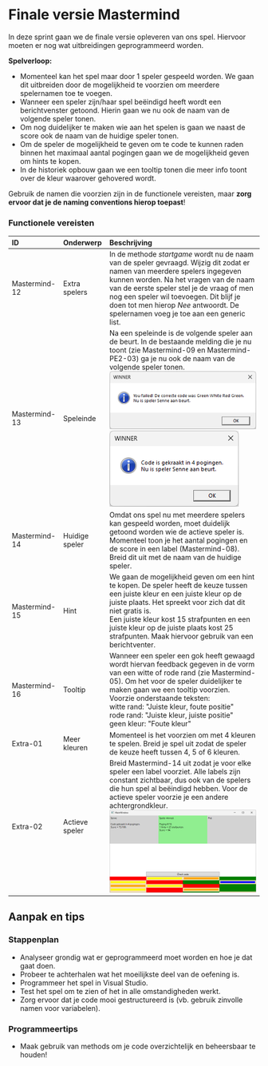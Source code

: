 # Finale versie Mastermind

In deze sprint gaan we de finale versie opleveren van ons spel. Hiervoor moeten er nog wat uitbreidingen geprogrammeerd worden.

**Spelverloop:**

- Momenteel kan het spel maar door 1 speler gespeeld worden. We gaan dit uitbreiden door de mogelijkheid te voorzien om meerdere spelernamen toe te voegen.
- Wanneer een speler zijn/haar spel beëindigd heeft wordt een berichtvenster getoond. Hierin gaan we nu ook de naam van de volgende speler tonen.
- Om nog duidelijker te maken wie aan het spelen is gaan we naast de score ook de naam van de huidige speler tonen.
- Om de speler de mogelijkheid te geven om te code te kunnen raden binnen het maximaal aantal pogingen gaan we de mogelijkheid geven om hints te kopen.
- In de historiek opbouw gaan we een tooltip tonen die meer info toont over de kleur waarover gehovered wordt.

Gebruik de namen die voorzien zijn in de functionele vereisten, maar **zorg ervoor dat je de naming conventions hierop toepast**!

### Functionele vereisten

| ID | Onderwerp | Beschrijving |
| :--- | :--- | :--- |
| Mastermind-12 | Extra spelers | In de methode *startgame* wordt nu de naam van de speler gevraagd. Wijzig dit zodat er namen van meerdere spelers ingegeven kunnen worden. Na het vragen van de naam van de eerste speler stel je de vraag of men nog een speler wil toevoegen. Dit blijf je doen tot men hierop *Nee* antwoordt. De spelernamen voeg je toe aan een generic list. |
| Mastermind-13 | Speleinde | Na een speleinde is de volgende speler aan de beurt. In de bestaande melding die je nu toont (zie Mastermind-09 en Mastermind-PE2-03) ga je nu ook de naam van de volgende speler tonen. ![](./media/image1.png) ![](./media/image2.png) |
| Mastermind-14 | Huidige speler | Omdat ons spel nu met meerdere spelers kan gespeeld worden, moet duidelijk getoond worden wie de actieve speler is. Momenteel toon je het aantal pogingen en de score in een label (Mastermind-08). Breid dit uit met de naam van de huidige speler. |
| Mastermind-15 | Hint | We gaan de mogelijkheid geven om een hint te kopen. De speler heeft de keuze tussen een juiste kleur en een juiste kleur op de juiste plaats. Het spreekt voor zich dat dit niet gratis is.<br>Een juiste kleur kost 15 strafpunten en een juiste kleur op de juiste plaats kost 25 strafpunten. Maak hiervoor gebruik van een berichtventer. |
| Mastermind-16 | Tooltip | Wanneer een speler een gok heeft gewaagd wordt hiervan feedback gegeven in de vorm van een witte of rode rand (zie Mastermind-05). Om het voor de speler duidelijker te maken gaan we een tooltip voorzien. Voorzie onderstaande teksten:<br>witte rand: "Juiste kleur, foute positie"<br>rode rand: "Juiste kleur, juiste positie"<br>geen kleur: "Foute kleur" |
| Extra-01 | Meer kleuren | Momenteel is het voorzien om met 4 kleuren te spelen. Breid je spel uit zodat de speler de keuze heeft tussen 4, 5 of 6 kleuren. |
| Extra-02 | Actieve speler | Breid Mastermind-14 uit zodat je voor elke speler een label voorziet. Alle labels zijn constant zichtbaar, dus ook van de spelers die hun spel al beëindigd hebben. Voor de actieve speler voorzie je een andere achtergrondkleur. ![](./media/image3.png) |

## Aanpak en tips

### Stappenplan

-   Analyseer grondig wat er geprogrammeerd moet worden en hoe je dat gaat doen.
-   Probeer te achterhalen wat het moeilijkste deel van de oefening is.
-   Programmeer het spel in Visual Studio.
-   Test het spel om te zien of het in alle omstandigheden werkt.
-   Zorg ervoor dat je code mooi gestructureerd is (vb. gebruik zinvolle namen voor variabelen).

### Programmeertips

-   Maak gebruik van methods om je code overzichtelijk en beheersbaar te houden!
